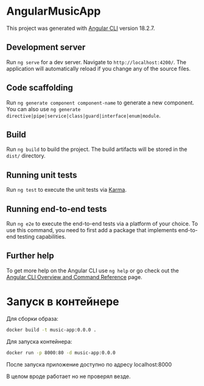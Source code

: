 # AngularMusicApp

This project was generated with [Angular CLI](https://github.com/angular/angular-cli) version 18.2.7.

## Development server

Run `ng serve` for a dev server. Navigate to `http://localhost:4200/`. The application will automatically reload if you change any of the source files.

## Code scaffolding

Run `ng generate component component-name` to generate a new component. You can also use `ng generate directive|pipe|service|class|guard|interface|enum|module`.

## Build

Run `ng build` to build the project. The build artifacts will be stored in the `dist/` directory.

## Running unit tests

Run `ng test` to execute the unit tests via [Karma](https://karma-runner.github.io).

## Running end-to-end tests

Run `ng e2e` to execute the end-to-end tests via a platform of your choice. To use this command, you need to first add a package that implements end-to-end testing capabilities.

## Further help

To get more help on the Angular CLI use `ng help` or go check out the [Angular CLI Overview and Command Reference](https://angular.dev/tools/cli) page.


# Запуск в контейнере

Для сборки образа:

```bash
docker build -t music-app:0.0.0 .
```

Для запуска контейнера:

```bash
docker run -p 8000:80 -d music-app:0.0.0
```

После запуска приложение доступно по адресу localhost:8000

В целом вроде работает но не проверял везде.
